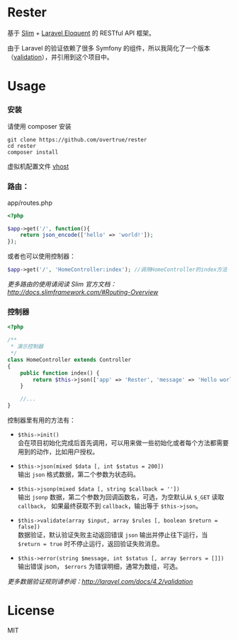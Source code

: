 Rester
======

基于 [Slim](http://www.slimframework.com/) + [Laravel Eloquent](http://laravel.com/docs/4.2/eloquent) 的 RESTful API 框架。

由于 Laravel 的验证依赖了很多 Symfony 的组件，所以我简化了一个版本 （[validation](https://github.com/overtrue/validation)），并引用到这个项目中。


# Usage

### 安装

请使用 composer 安装

```shell
git clone https://github.com/overtrue/rester
cd rester
composer install
```

虚拟机配置文件 [vhost](/vhost)

### 路由：

app/routes.php

```php
<?php

$app->get('/', function(){
    return json_encode(['hello' => 'world!']);
});

```
或者也可以使用控制器：

```php
$app->get('/', 'HomeController:index'); //调用HomeController的index方法

```

_更多路由的使用请阅读 Slim 官方文档：http://docs.slimframework.com/#Routing-Overview_

### 控制器

```php
<?php

/**
 * 演示控制器
 */
class HomeController extends Controller
{
    public function index() {
        return $this->json(['app' => 'Rester', 'message' => 'Hello world!']);
    }

    //...
}

```

控制器里有用的方法有：

- `$this->init()`  
会在项目初始化完成后首先调用，可以用来做一些初始化或者每个方法都需要用到的动作，比如用户授权。

- `$this->json(mixed $data [, int $status = 200])`  
输出 `json` 格式数据，第二个参数为状态码。

- `$this->jsonp(mixed $data [, string $callback = ''])`   
输出 `jsonp` 数据，第二个参数为回调函数名，可选，为空默认从 `$_GET` 读取 `callback`， 如果最终获取不到 `callback`，输出等于 `$this->json`。

- `$this->validate(array $input, array $rules [, boolean $return = false])`    
数据验证，默认验证失败主动返回错误 `json` 输出并停止往下运行，当 `$return = true` 时不停止运行，返回验证失败消息。

- `$this->error(string $message, int $status [, array $errors = []])` 
输出错误 json， `$errors` 为错误明细，通常为数组，可选。

_更多数据验证规则请参阅：http://laravel.com/docs/4.2/validation_

# License

MIT
